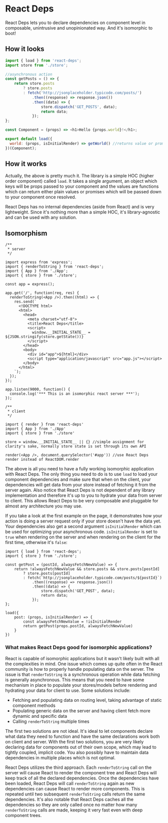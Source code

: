 # React Deps
React Deps lets you to declare dependencies on component level in composable, unintrusive and unopinionated way. And it's isomorphic to boot!

## How it looks

```js
import { load } from 'react-deps';
import store from './store';

//asynchronous action
const getPosts = () => {
    return store.posts
        ? store.posts
        : fetch('http://jsonplaceholder.typicode.com/posts/')
            .then((response) => response.json())
            .then((data) => {
                store.dispatch('GET_POSTS', data);
                return data;
            });
};

const Component = (props) => <h1>Hello {props.world}!</h1>;

export default load({
  world: (props, isInitialRender) => getWorld() //returns value or promise, isInitialRender flag can be used for optimization
})(Component);
```

## How it works

Actually, the above is pretty much it. The library is a simple HOC (higher order component) called `load`. It takes a single argument, an object which keys will be props passed to your component and the values are functions which can return either plain values or promises which will be passed down to your component once resolved.

React Deps has no internal dependencies (aside from React) and is very lightweight. Since it's nothing more than a simple HOC, it's library-agnostic and can be used with any solution.

## Isomorphism

```
/**
 * server
 */

import express from 'express';
import { renderToString } from 'react-deps';
import { App } from './App';
import { store } from './store';

const app = express();

app.get('/', function(req, res) {
  renderToString(<App />).then((html) => {
    res.send(`
      <!DOCTYPE html>
      <html>
        <head>
          <meta charset="utf-8">
          <title>React Deps</title>
          <script>
            window.__INITIAL_STATE__ = ${JSON.stringify(store.getState())}
          </script>
        </head>
        <body>
          <div id="app">${html}</div>
          <script type="application/javascript" src="app.js"></script>
        </body>
      </html>
    `);
  });
});

app.listen(9000, function() {
  console.log('*** This is an isomorphic react server ***');
});
```

```
/**
 * client
 */

import { render } from 'react-deps'
import { App } from './App'
import { store } from './store'

store = window.__INITIAL_STATE__ || {} //simple assignment for clarity's sake, normally store state is set through its own API

render(<App />, document.querySelector('#app')) //use React Deps render instead of ReactDOM.render
```

The above is all you need to have a fully working isomorphic application with React Deps. The only thing you need to do is to use `load` to load your component dependencies and make sure that when on the client, your dependencies will get data from your store instead of fetching it from the server again. Also notice that React Deps is not dependent of any library implementation and therefore it's up to you to hydrate your data from server to client. This allows React Deps to be very composable and pluggable for almost any architecture you may use.

If you take a look at the first example on the page, it demonstrates how your action is doing a server request only if your store doesn't have the data yet. Your dependencies also get a second argument `isInitialRender` which can be used for optimizing your asynchronous code. `isInitialRender` is set to `true` when rendering on the server and when rendering on the client for the first time, otherwise it's `false`:

```
import { load } from 'react-deps';
import { store } from './store';

const getPost = (postId, alwaysFetchNewValue) => {
    return !alwaysFetchNewValue && store.posts && store.posts[postId]
        ? store.posts[postId]
        : fetch(`http://jsonplaceholder.typicode.com/posts/${postId}`)
            .then((response) => response.json())
            .then((data) => {
                store.dispatch('GET_POST', data);
                return data;
            });
};

load({
    post: (props, isInitialRender) => {
        const alwaysFetchNewValue = !isInitialRender
        return getPost(props.postId, alwaysFetchNewValue)
    }
})

```

### What makes React Deps good for isomorphic applications?

React is capable of isomorphic applications but it wasn't likely built with all the complexities in mind. One issue which comes up quite often in the React community is how to properly handle populating data on the server. The issue is that `renderToString` is a synchronous operation while data fetching is generally asynchronous. This means that you need to have some mechanism in place to populate your stores/models before rendering and hydrating your data for client to use. Some solutions include:

* Fetching and populating data on routing level, taking advantage of static component methods
* Populating generic data on the server and having client fetch more dynamic and specific data
* Calling `renderToString` multiple times

The first two solutions are not ideal. It's ideal to let components declare what data they need to function and have the same declarations work both on client and server. With the first two solutions, you are very likely declaring data for components out of their own scope, which may lead to tightly coupled, implicit code. You also possibly have to maintain data dependencies in multiple places which is not optimal.

React Deps utilizes the third approach. Each `renderToString` call on the server will cause React to render the component tree and React Deps will keep track of all the declared dependencies. Once the dependencies have been loaded, React Deps will call `renderToString` again as new dependencies can cause React to render more components. This is repeated until two subsequent `renderToString` calls return the same dependencies. It's also notable that React Deps caches all the dependencies so they are only called once no matter how many `renderToString` calls are made, keeping it very fast even with deep component trees.